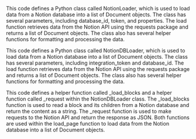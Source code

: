 This code defines a Python class called NotionLoader, which is used to load data from a Notion database into a list of Document objects. The class has several parameters, including database_id, token, and properties. The load function retrieves data from the Notion API using the requests package and returns a list of Document objects. The class also has several helper functions for formatting and processing the data.

This code defines a Python class called NotionDBLoader, which is used to load data from a Notion database into a list of Document objects. The class has several parameters, including integration_token and database_id. The load function retrieves data from the Notion API using the requests package and returns a list of Document objects. The class also has several helper functions for formatting and processing the data.

This code defines a helper function called _load_blocks and a helper function called _request within the NotionDBLoader class. The _load_blocks function is used to read a block and its children from a Notion database and return the content as a string. The _request function is used to make requests to the Notion API and return the response as JSON. Both functions are used within the load_page function to load data from the Notion database into a list of Document objects.

